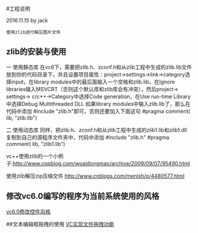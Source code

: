 #工程说明

2016.11.15 by jack

```
使用zlib进行解压图片文件
```




## zlib的安装与使用



一 使用静态库
在vc6下，需要把zlib.h、zconf.h和从zlib工程中生成的zlib.lib文件放到你的代码目录下，并且设置项目属性：project->settings->link->category选择input，在library modules中的最后面输入一个空格和zlib.lib，在lgnore libraries输入MSVCRT（否则这个默认库和zlib库会有冲突），然后project-> settings-> c/c++->Category中选择Code   generation，在Use   run-time   Library中选择Debug Multithreaded DLL
如果library modules中输入zlib.lib了，那么在代码中添加
#include "zlib.h"即可，否则还要加入下面这句
#pragma comment( lib, "zlib.lib")

二 使用动态库
同样，把zlib.h、zconf.h和从zlib工程中生成的zlib1.lib和zlib1.dll复制到自己的源程序文件夹中，代码中添加
#include "zlib.h"
#pragma comment( lib, "zlib1.lib")

vc++使用zlib的一个小例子:http://www.cppblog.com/woaidongmao/archive/2009/09/07/95490.html

使用zlib解压zip压缩文件 http://www.cnblogs.com/menlsh/p/4480577.html




## 修改vc6.0编写的程序为当前系统使用的风格
[vc6.0修改控件风格](http://blog.csdn.net/lynnbest/article/details/11630735)

##文本编辑框拖拽的使用
[VC实现文件拖拽功能](http://blog.csdn.net/zyw_anquan/article/details/8589334)



